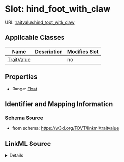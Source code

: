 

# Slot: hind_foot_with_claw

URI: [traitvalue:hind_foot_with_claw](http://purl.obolibrary.org/obo/FOVT/data#hind_foot_with_claw)



<!-- no inheritance hierarchy -->





## Applicable Classes

| Name | Description | Modifies Slot |
| --- | --- | --- |
| [TraitValue](TraitValue.md) |  |  no  |







## Properties

* Range: [Float](Float.md)





## Identifier and Mapping Information







### Schema Source


* from schema: https://w3id.org/FOVT/linkml/traitvalue




## LinkML Source

<details>
```yaml
name: hind_foot_with_claw
from_schema: https://w3id.org/FOVT/linkml/traitvalue
rank: 1000
alias: hind_foot_with_claw
domain_of:
- TraitValue
range: float

```
</details>